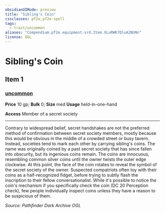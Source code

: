 ```yaml
---
obsidianUIMode: preview
title: "Sibling's Coin"
cssclasses: pf2e,pf2e-spell
tags:
  - trait/uncommon
aliases: "Compendium.pf2e.equipment-srd.Item.XLuRWK7QluA2NUNn"
license: OGL
---
```

# Sibling's Coin
## Item 1
### [uncommon](uncommon "Uncommon Rarity Trait")


**Price** 10 gp; 
**Bulk** 0; **Size** med
**Usage** held-in-one-hand

**Access** Member of a secret society

* * *

Contrary to widespread belief, secret handshakes are not the preferred method of confirmation between secret society members, mostly because this would be obvious in the middle of a crowded street or busy tavern. Instead, societies tend to mark each other by carrying sibling's coins. The name was originally coined by a past secret society that has since fallen into obscurity, but its ingenious coins remain. The coins are innocuous, resembling common silver coins until the owner twists the outer edge clockwise. At this point, the face of the coin rotates to reveal the symbol of the secret society of the owner. Suspected compatriots often toy with their coins as a half-recognized fidget, before trying to subtly flash the inscription to their fellow conversationalist. While it's possible to notice the coin's mechanism if you specifically check the coin (DC 20 Perception check), few people individually inspect coins unless they have a reason to be suspicious of them.

*Source: Pathfinder Dark Archive*
*OGL*